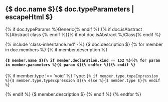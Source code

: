 ## {$ doc.name $}{$ doc.typeParameters | escapeHtml $}

{% if doc.typeParams %}<span class="badge badge-primary">Generic</span>{% endif %}
{% if doc.isAbstract %}<span class="badge badge-warning">Abstract class</span>
{% endif %}{% if not doc.isAbstract %}<span class="badge badge-warning">Class</span>{% endif %}

{% include 'class-inheritance.md' -%}
{$ doc.description  $}
{% for member in doc.members %}
{% if member.description %}
#### `{$ member.name $}{% if member.declaration.kind == 152 %}({% for param in member.parameters %}{$ param $}{% endfor %}){% endif %}`
{% if member.type !== 'void' %}
Type: `{% if member.type.typeExpression %}{$ member.type.typeExpression $}{% else %}{$ member.type $}{% endif %}`

{% endif %}
{$ member.description $}
{% endif %}
{% endfor %}

